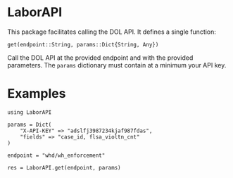 # LaborAPI

This package facilitates calling the DOL API. It defines a single function:

```
get(endpoint::String, params::Dict{String, Any})
```

Call the DOL API at the provided endpoint and with the provided parameters.
The `params` dictionary must contain at a minimum your API key.

# Examples

```
using LaborAPI

params = Dict(
    "X-API-KEY" => "adslfj3987234kjaf987fdas",
    "fields" => "case_id, flsa_violtn_cnt"
)

endpoint = "whd/wh_enforcement"

res = LaborAPI.get(endpoint, params)
```
